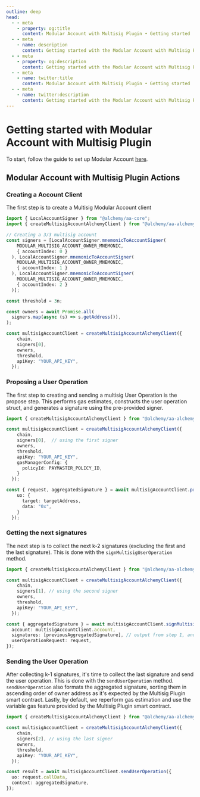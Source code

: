 ```yaml
---
outline: deep
head:
  - - meta
    - property: og:title
      content: Modular Account with Multisig Plugin • Getting started
  - - meta
    - name: description
      content: Getting started with the Modular Account with Multisig Plugin in Account Kit
  - - meta
    - property: og:description
      content: Getting started with the Modular Account with Multisig Plugin in Account Kit
  - - meta
    - name: twitter:title
      content: Modular Account with Multisig Plugin • Getting started
  - - meta
    - name: twitter:description
      content: Getting started with the Modular Account with Multisig Plugin in Account Kit
---
```


# Getting started with Modular Account with Multisig Plugin

To start, follow the guide to set up Modular Account [here](../getting-started.md).

## Modular Account with Multisig Plugin Actions

### Creating a Account Client

The first step is to create a Multisig Modular Account client 

```ts
import { LocalAccountSigner } from "@alchemy/aa-core";
import { createMultisigAccountAlchemyClient } from "@alchemy/aa-alchemy";

// Creating a 3/3 multisig account 
const signers = [LocalAccountSigner.mnemonicToAccountSigner(
    MODULAR_MULTISIG_ACCOUNT_OWNER_MNEMONIC,
    { accountIndex: 0 }
  ), LocalAccountSigner.mnemonicToAccountSigner(
    MODULAR_MULTISIG_ACCOUNT_OWNER_MNEMONIC,
    { accountIndex: 1 }
  ), LocalAccountSigner.mnemonicToAccountSigner(
    MODULAR_MULTISIG_ACCOUNT_OWNER_MNEMONIC,
    { accountIndex: 2 }
  )];

const threshold = 3n;

const owners = await Promise.all(
  signers.map(async (s) => s.getAddress()),
);

const multisigAccountClient = createMultisigAccountAlchemyClient({
    chain,
    signers[0], 
    owners,
    threshold,
    apiKey: "YOUR_API_KEY",
  });
```

### Proposing a User Operation

The first step to creating and sending a multisig User Operation is the propose step. This performs gas estimates, constructs the user operation struct, and generates a signature using the pre-provided signer.

```ts
import { createMultisigAccountAlchemyClient } from "@alchemy/aa-alchemy";

const multisigAccountClient = createMultisigAccountAlchemyClient({
    chain,
    signers[0],  // using the first signer
    owners,
    threshold,
    apiKey: "YOUR_API_KEY",
    gasManagerConfig: {
      policyId: PAYMASTER_POLICY_ID,
    }
  });

const { request, aggregatedSignature } = await multisigAccountClient.proposeUserOperation({
    uo: {
      target: targetAddress,
      data: "0x",
    }
  });
```

### Getting the next signatures

The next step is to collect the next k-2 signatures (excluding the first and the last signature). This is done with the `signMultisigUserOperation` method.

```ts
import { createMultisigAccountAlchemyClient } from "@alchemy/aa-alchemy";

const multisigAccountClient = createMultisigAccountAlchemyClient({
    chain,
    signers[1], // using the second signer
    owners,
    threshold,
    apiKey: "YOUR_API_KEY",
  });

const { aggregatedSignature } = await multisigAccountClient.signMultisigUserOperation({
  account: multisigAccountClient.account,
  signatures: [previousAggregatedSignature], // output from step 1, and from this step if k-2 > 1
  userOperationRequest: request,
});
```

### Sending the User Operation

After collecting k-1 signatures, it's time to collect the last signature and send the user operation. This is done with the `sendUserOperation` method. `sendUserOperation` also formats the aggregated signature, sorting them in ascending order of owner address as it's expected by the Multisig Plugin smart contract. Lastly, by default, we reperform gas estimation and use the variable gas feature provided by the Multisig Plugin smart contract.

```ts
import { createMultisigAccountAlchemyClient } from "@alchemy/aa-alchemy";

const multisigAccountClient = createMultisigAccountAlchemyClient({
    chain,
    signers[2], // using the last signer
    owners,
    threshold,
    apiKey: "YOUR_API_KEY",
  });

const result = await multisigAccountClient.sendUserOperation({
  uo: request.callData,
  context: aggregatedSignature,
});

```